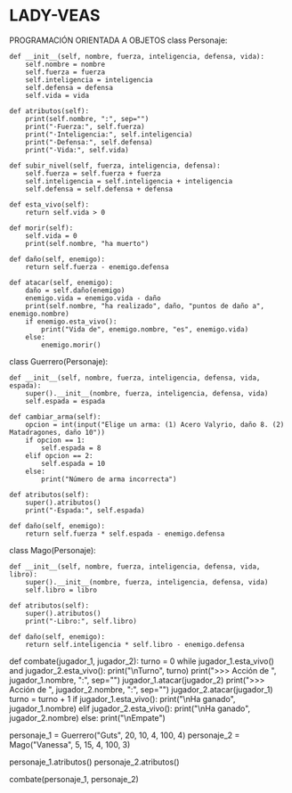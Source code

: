 # LADY-VEAS
PROGRAMACIÓN ORIENTADA A OBJETOS
class Personaje:

    def __init__(self, nombre, fuerza, inteligencia, defensa, vida):
        self.nombre = nombre
        self.fuerza = fuerza
        self.inteligencia = inteligencia
        self.defensa = defensa
        self.vida = vida

    def atributos(self):
        print(self.nombre, ":", sep="")
        print("·Fuerza:", self.fuerza)
        print("·Inteligencia:", self.inteligencia)
        print("·Defensa:", self.defensa)
        print("·Vida:", self.vida)

    def subir_nivel(self, fuerza, inteligencia, defensa):
        self.fuerza = self.fuerza + fuerza
        self.inteligencia = self.inteligencia + inteligencia
        self.defensa = self.defensa + defensa

    def esta_vivo(self):
        return self.vida > 0

    def morir(self):
        self.vida = 0
        print(self.nombre, "ha muerto")

    def daño(self, enemigo):
        return self.fuerza - enemigo.defensa

    def atacar(self, enemigo):
        daño = self.daño(enemigo)
        enemigo.vida = enemigo.vida - daño
        print(self.nombre, "ha realizado", daño, "puntos de daño a", enemigo.nombre)
        if enemigo.esta_vivo():
            print("Vida de", enemigo.nombre, "es", enemigo.vida)
        else:
            enemigo.morir()


class Guerrero(Personaje):

    def __init__(self, nombre, fuerza, inteligencia, defensa, vida, espada):
        super().__init__(nombre, fuerza, inteligencia, defensa, vida)
        self.espada = espada

    def cambiar_arma(self):
        opcion = int(input("Elige un arma: (1) Acero Valyrio, daño 8. (2) Matadragones, daño 10"))
        if opcion == 1:
            self.espada = 8
        elif opcion == 2:
            self.espada = 10
        else:
            print("Número de arma incorrecta")

    def atributos(self):
        super().atributos()
        print("·Espada:", self.espada)

    def daño(self, enemigo):
        return self.fuerza * self.espada - enemigo.defensa


class Mago(Personaje):

    def __init__(self, nombre, fuerza, inteligencia, defensa, vida, libro):
        super().__init__(nombre, fuerza, inteligencia, defensa, vida)
        self.libro = libro

    def atributos(self):
        super().atributos()
        print("·Libro:", self.libro)

    def daño(self, enemigo):
        return self.inteligencia * self.libro - enemigo.defensa


def combate(jugador_1, jugador_2):
    turno = 0
    while jugador_1.esta_vivo() and jugador_2.esta_vivo():
        print("\nTurno", turno)
        print(">>> Acción de ", jugador_1.nombre, ":", sep="")
        jugador_1.atacar(jugador_2)
        print(">>> Acción de ", jugador_2.nombre, ":", sep="")
        jugador_2.atacar(jugador_1)
        turno = turno + 1
    if jugador_1.esta_vivo():
        print("\nHa ganado", jugador_1.nombre)
    elif jugador_2.esta_vivo():
        print("\nHa ganado", jugador_2.nombre)
    else:
        print("\nEmpate")


personaje_1 = Guerrero("Guts", 20, 10, 4, 100, 4)
personaje_2 = Mago("Vanessa", 5, 15, 4, 100, 3)

personaje_1.atributos()
personaje_2.atributos()

combate(personaje_1, personaje_2)
